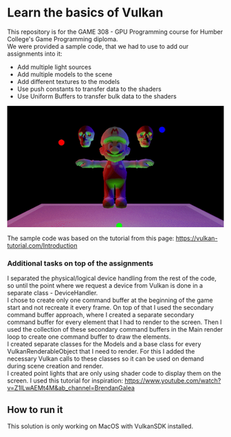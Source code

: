 # Learn the basics of Vulkan
This repository is for the GAME 308 - GPU Programming course for Humber College's Game Programming diploma.<br />
We were provided a sample code, that we had to use to add our assignments into it:
+ Add multiple light sources
+ Add multiple models to the scene
+ Add different textures to the models
+ Use push constants to transfer data to the shaders
+ Use Uniform Buffers to transfer bulk data to the shaders

<picture>
  <img alt="Demo video." src="https://github.com/gergelypali/GAME308_LearnVulkan/blob/master/demoVid/demoVideo.gif">
</picture><br />

The sample code was based on the tutorial from this page: https://vulkan-tutorial.com/Introduction<br />

### Additional tasks on top of the assignments
I separated the physical/logical device handling from the rest of the code, so until the point where we request a device from Vulkan is done in a separate class - DeviceHandler.<br />
I chose to create only one command buffer at the beginning of the game start and not recreate it every frame. On top of that I used the secondary command buffer approach, where
I created a separate secondary command buffer for every element that I had to render to the screen. Then I used the collection of these secondary command buffers in the Main render
loop to create one command buffer to draw the elements.<br />
I created separate classes for the Models and a base class for every VulkanRenderableObject that I need to render. For this I added the necessary Vulkan calls to these classes so
it can be used on demand during scene creation and render.<br />
I created point lights that are only using shader code to display them on the screen. I used this tutorial for inspiration:
https://www.youtube.com/watch?v=Z1lLwAEMt4M&ab_channel=BrendanGalea<br />

## How to run it
This solution is only working on MacOS with VulkanSDK installed.
